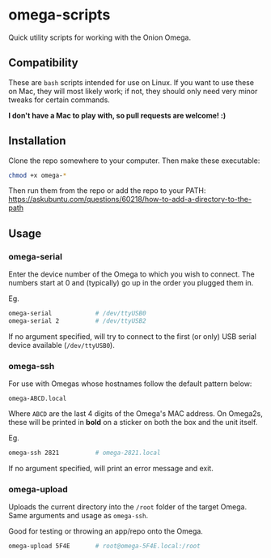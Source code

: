 # omega-scripts
Quick utility scripts for working with the Onion Omega.

## Compatibility

These are `bash` scripts intended for use on Linux. If you want to use these on Mac, they will most likely work; if not, they should only need very minor tweaks for certain commands.

**I don't have a Mac to play with, so pull requests are welcome! :)**

## Installation

Clone the repo somewhere to your computer. Then make these executable:

``` bash
chmod +x omega-*
```

Then run them from the repo or add the repo to your PATH: https://askubuntu.com/questions/60218/how-to-add-a-directory-to-the-path

## Usage

### omega-serial

Enter the device number of the Omega to which you wish to connect. The numbers start at 0 and (typically) go up in the order you plugged them in.

Eg.

``` bash
omega-serial            # /dev/ttyUSB0
omega-serial 2          # /dev/ttyUSB2
```

If no argument specified, will try to connect to the first (or only) USB serial device available (`/dev/ttyUSB0`).

### omega-ssh

For use with Omegas whose hostnames follow the default pattern below:

`omega-ABCD.local`

Where `ABCD` are the last 4 digits of the Omega's MAC address. On Omega2s, these will be printed in **bold** on a sticker on both the box and the unit itself.

Eg.

``` bash
omega-ssh 2821          # omega-2821.local
```

If no argument specified, will print an error message and exit.

### omega-upload

Uploads the current directory into the `/root` folder of the target Omega. Same arguments and usage as `omega-ssh`.

Good for testing or throwing an app/repo onto the Omega.

``` bash
omega-upload 5F4E       # root@omega-5F4E.local:/root
```